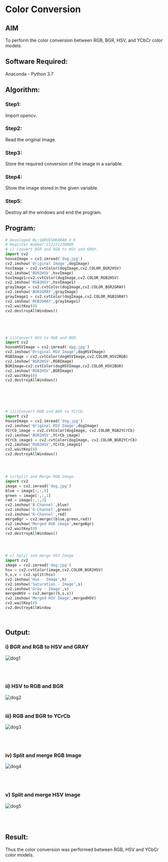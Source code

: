 # Color Conversion
## AIM
To perform the color conversion between RGB, BGR, HSV, and YCbCr color models.

## Software Required:
Anaconda - Python 3.7
## Algorithm:
### Step1:
Import opencv.
<br>

### Step2:
Read the original Image.
<br>

### Step3:
Store the required conversion of the image in a variable.
<br>

### Step4:
Show the image stored in the given variable.
<br>

### Step5:
Destroy all the windows and end the program.
<br>

## Program:
```python
# Developed By:SARVESHKARAN V K
# Register Number:212221230089
# i) Convert BGR and RGB to HSV and GRAY.
import cv2
houseImage = cv2.imread('dog.jpg')
cv2.imshow('Original Image',dogImage)
hsvImage = cv2.cvtColor(dogImage,cv2.COLOR_BGR2HSV)
cv2.imshow('BGR2HSV',hsvImage)
hsvImage1=cv2.cvtColor(dogImage,cv2.COLOR_RGB2HSV)
cv2.imshow('RGB2HSV',hsvImage1)
grayImage = cv2.cvtColor(dogImage,cv2.COLOR_BGR2GRAY)
cv2.imshow('BGR2GRAY',grayImage)
grayImage1 = cv2.cvtColor(dogImage,cv2.COLOR_RGB2GRAY)
cv2.imshow('RGB2GRAY',grayImage1)
cv2.waitKey(0)
cv2.destroyAllWindows()





# ii)Convert HSV to RGB and BGR.
import cv2
houseHSVImage = cv2.imread('dpg.jpg')
cv2.imshow('Original HSV Image',dogHSVImage)
RGBImage = cv2.cvtColor(dogHSVImage,cv2.COLOR_HSV2RGB)
cv2.imshow('BGR2HSV',RGBImage)
BGRImage=cv2.cvtColor(dogHSVImage,cv2.COLOR_HSV2BGR)
cv2.imshow('RGB2HSV',BGRImage)
cv2.waitKey(0)
cv2.destroyAllWindows()






# iii)Convert RGB and BGR to YCrCb.
import cv2
houseImage = cv2.imread('dog.jpg')
cv2.imshow('Original HSV Image',dogImage)
YCrCb_image = cv2.cvtColor(dogImage, cv2.COLOR_RGB2YCrCb)
cv2.imshow('BGR2HSV',YCrCb_image)
YCrCb_image1 = cv2.cvtColor(dogImage, cv2.COLOR_BGR2YCrCb)
cv2.imshow('RGB2HSV',YCrCb_image1)
cv2.waitKey(0)
cv2.destroyAllWindows()




# iv)Split and Merge RGB Image.
import cv2
image = cv2.imread('dog.jpg')
blue = image[:,:,0]
green = image[:,:,1]
red = image[:,:,2]
cv2.imshow('B-Channel',blue)
cv2.imshow('G-Channel',green)
cv2.imshow('R-Channel',red)
mergeBgr = cv2.merge((blue,green,red))
cv2.imshow('Merged BGR image',mergeBgr)
cv2.waitKey(0)
cv2.destroyAllWindows()




# v) Split and merge HSV Image
import cv2
image = cv2.imread('dog.jpg')
hsv = cv2.cvtColor(image,cv2.COLOR_BGR2HSV)
h,s,v = cv2.split(hsv)
cv2.imshow('Hue - Image',h)
cv2.imshow('Saturation - Image',s)
cv2.imshow('Gray - Image',v)
mergedHSV = cv2.merge((h,s,v))
cv2.imshow('Merged HSV Image',mergedHSV)
cv2.waitKey(0)
cv2.destroyAllWindow




```
## Output:
### i) BGR and RGB to HSV and GRAY
![dog1](https://user-images.githubusercontent.com/93427522/162776461-7a48691d-70cb-4a6d-b070-19ce06b1917a.png)

<br>
<br>

### ii) HSV to RGB and BGR
![dog2](https://user-images.githubusercontent.com/93427522/162777018-b9158ba5-5f88-473e-8c37-b1db4d6e5782.png)
<br>
<br>

### iii) RGB and BGR to YCrCb
![dog3](https://user-images.githubusercontent.com/93427522/162777202-6b19ad91-296e-4fd5-9825-47076430c95d.png)

<br>
<br>

### iv) Split and merge RGB Image
![dog4](https://user-images.githubusercontent.com/93427522/162777284-ddc7d164-2653-47f7-acc0-80de748a1909.png)

<br>
<br>

### v) Split and merge HSV Image
![dog5](https://user-images.githubusercontent.com/93427522/162777351-0887f4f9-717c-435a-bb90-04825c7bf794.png)

<br>
<br>


## Result:
Thus the color conversion was performed between RGB, HSV and YCbCr color models.
